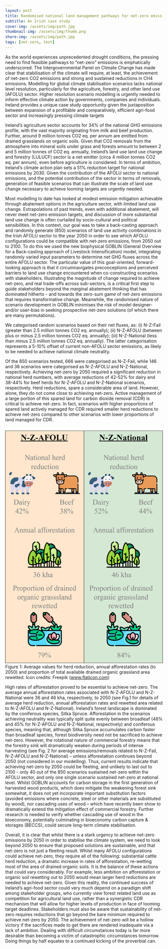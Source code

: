 ```yaml
---
layout: post
title: Randomised national land management pathways for net-zero emissions
subtitle: An Irish case study
cover-img: /assets/img/path.jpg
thumbnail-img: /assets/img/thumb.png
share-img: /assets/img/path.jpg
tags: [net-zero, test]
---
```


As the world experiences unprecedented drought conditions, the pressing need to find feasible pathways to “net-zero” emissions is emphatically underscored. The Intergovernmental Panel on Climate Change has made clear that stabilisation of the climate will require, at least, the achievement of net-zero CO2 emissions and strong and sustained reductions in CH4 emissions. Modelling for global climate stabilisation scenarios lacks national level resolution, particularly for the agriculture, forestry, and other land use (AFOLU) sector. Higher resolution scenario modelling is urgently needed to inform effective climate action by governments, companies and individuals. Ireland provides a unique case study opportunity given the juxtaposition between expansion of a profitable and comparatively, efficient agri-food sector and increasingly pressing climate targets

Ireland’s agriculture sector accounts for 34% of the national GHG emissions profile, with the vast majority originating from milk and beef production. Further, around 9 million tonnes CO2 eq. per annum are emitted from drained grasslands on organic soils. Given that CO2 removals from the atmosphere into mineral soils under grass and forests amount to between 2 and 5 million tonnes of CO2 eq. annually, Ireland’s land use land use change and forestry (LULUCF) sector is a net emitter (circa 4 million tonnes CO2 eq. per annum), even before agriculture is considered. In terms of ambition, Ireland’s climate action plan sets a 51% reduction target for national emissions by 2030. Given the contribution of the AFOLU sector to national emissions, and the potential contribution of the sector in terms of removals, generation of feasible scenarios that can illustrate the scale of land use change necessary to achieve looming targets are urgently needed.  

Most modelling to date has looked at modest emission mitigation achievable through abatement options in the agriculture sector, with limited land use change. Extrapolations of past trends, even with additional abatement, will never meet net-zero emission targets, and discussion of more substantial land use change is often curtailed by socio-cultural and political sensibilities. In this context, our goal was to take a back-casting approach and randomly generate (850) scenarios of land use activity combinations in the Irish AFOLU sector to the year 2050 in order to see which AFOLU configurations could be compatible with net-zero emissions, from 2050 out to 2100. To do this we used the new biophysical GOBLIN (General Overview for a Back-casting approach of Livestock Intensification) model, integrating randomly varied input parameters to determine net GHG fluxes across the entire AFOLU sector. The particular value of this goal-oriented, forward-looking approach is that it circumnavigates preconceptions and perceived barriers to land use change encountered when co-constructing scenarios with stakeholders. Illustrating the magnitude of change required to achieve net-zero, and real trade-offs across sub-sectors, is a critical first step to guide stakeholders beyond the marginal abatement thinking that has dominated hitherto - and towards the zero-sum game of net-zero emissions that requires transformative change. Meanwhile, the randomised nature of scenario development in GOBLIN minimises the risk of model designer- and/or user-bias in seeking prospective net-zero solutions (of which there are many permutations).    

We categorised random scenarios based on their net fluxes, as: (i) N-Z-Fail (greater than 2.5 million tonnes CO2 eq. annually); (ii) N-Z-AFOLU (between plus or minus 2.5 million tonnes CO2 eq. annually); (iii) N-Z-National (less than minus 2.5 million tonnes CO2 eq. annually). The latter categorisation represents a 5-10% offset of current non-AFOLU sector emissions, as likely to be needed to achieve national climate neutrality.  

Of the 850 scenarios tested, 666 were categorised as N-Z-Fail, while 146 and 38 scenarios were categorised as N-Z-AFOLU and N-Z-National, respectively. Achieving net-zero by 2050 required a significant reduction in national herd numbers, with average reductions of 42-52% for dairy and 38-44% for beef herds for  N-Z-AFOLU and N-Z-National scenarios, respectively. Herd reductions, spare a considerable area of land. However, alone, they do not come close to achieving net-zero. Active management of a large portion of this spared land for carbon dioxide removal (CDR) is critical to achieve net-zero. In fact, scenarios with higher proportions of spared land actively managed for CDR required smaller herd reductions to achieve net-zero compared to other scenarios with lower proportions of land managed for CDR.

![Figure1](/assets/img/infographic_final.png)
Figure 1: Average values for herd reduction, annual afforestation rates (to 2050) and proportion of total available drained organic grassland area rewetted. Icon credits: Freepik (www.flaticon.com)

High rates of afforestation proved to be essential to achieve net-zero. The average annual afforestation rates associated with N-Z-AFOLU and N-Z-National were 36 and 46 kha, respectively, to 2050 (see Fig.1 for details of average herd reduction, annual afforestation rates and rewetted area related to N-Z-AFOLU and N-Z-National). Ireland’s forest landscape is dominated by the coniferous species, Sitka Spruce. Afforestation in the scenarios achieving neutrality was typically split quite evenly between broadleaf (48% and 45% for N-Z-AFOLU and N-Z-National, respectively) and coniferous species, meaning that, although Sitka Spruce accumulates carbon faster than broadleaf species, forest biodiversity need not be sacrificed to achieve net-zero. However, the rotational nature of commercial forestry means that the forestry sink will dramatically weaken during periods of intense harvesting (see Fig. 2 for average emissions/removals related to N-Z-Fail, N-Z-AFOLU and N-Z-National) – unless afforestation continues beyond 2050 (not considered in our modelling). Thus, current results indicate that achieving net-zero by 2050 could be fleeting, and unlikely to last out to 2100 - only 40 out of the 850 scenarios sustained net-zero within the AFOLU sector, and only one single scenario sustained net-zero at national level. Whilst GOBLIN accounts for carbon storage in the first generation of harvested wood products, which does mitigate the weakening forest sink somewhat, it does not yet incorporate important substitution factors (avoided emissions where concrete, steel or other materials are substituted by wood), nor cascading uses of wood – which have recently been show to dramatically extend the mitigation effect of commercial forestry. Further research is needed to verify whether cascading use of wood in the bioeconomy, potentially culminating in bioeconomy carbon capture & storages (BECCS), could secure long-term climate stabilisation.

Overall, it is clear  that whilst there is a stark urgency to achieve net-zero emissions by 2050 in order to stabilise the climate system, we need to look beyond 2050 to ensure that proposed solutions are sustainable, and that net-zero is not just a fleeting result. Whilst many AFOLU configurations could achieve net-zero, they require all of the following: substantial cattle herd reduction, a dramatic increase in rates of afforestation, re-wetting most of the area of drained organic soils. It is the balance of these actions that could vary considerably. For example, less ambition on afforestation or organic soil rewetting out to 2050 would mean larger herd reductions are needed to achieve net-zero. Given this reality, the continued success of Ireland’s agri-food sector could very much depend on a paradigm shift among stakeholder groups, who currently view forest related land use as competition for agricultural land use, rather than a synergistic CDR mechanism that will allow for higher levels of production in face of looming target deadlines. Stakeholders must also be aware that sustainability of net-zero requires reductions that go beyond the bare minimum required to achieve net-zero by 2050. The achievement of net-zero will be a hollow victory if the sacrifices made to get there are rendered inadequate via a lack of ambition. Dealing with difficult circumstances today is far more desirable than becoming a victim of catastrophic circumstances tomorrow. Doing things by half equates to a continued kicking of the proverbial can.
